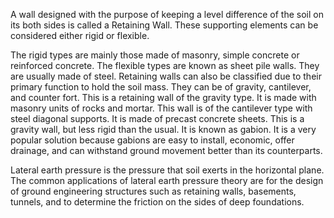 A wall designed with the purpose of keeping a level difference of the soil on its both sides is called a Retaining Wall. These supporting elements can be considered either rigid or flexible.

The rigid types are mainly those made of masonry, simple concrete or reinforced concrete. The flexible types are known as sheet pile walls. They are usually made of steel. Retaining walls can also be classified due to their primary function to hold the soil mass. They can be of gravity, cantilever, and counter fort. This is a retaining wall of the gravity type. It is made with masonry units of rocks and mortar. This wall is of the cantilever type with steel diagonal supports. It is made of precast concrete sheets. This is a gravity wall, but less rigid than the usual. It is known as gabion. It is a very popular solution because gabions are easy to install, economic, offer drainage, and can withstand ground movement better than its counterparts.

Lateral earth pressure is the pressure that soil exerts in the horizontal plane. The common applications of lateral earth pressure theory are for the design of ground engineering structures such as retaining walls, basements, tunnels, and to determine the friction on the sides of deep foundations.


